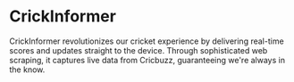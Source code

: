 # CrickInformer
CrickInformer revolutionizes our cricket experience by delivering real-time scores and updates straight to the device. Through sophisticated web scraping, it captures live data from Cricbuzz, guaranteeing we're always in the know.
